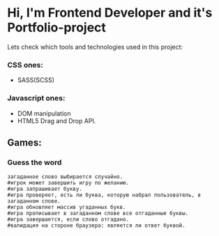 ﻿# Hi, I'm Frontend Developer and it's Portfolio-project

Lets check which tools and technologies used in this project:

### CSS ones:
- SASS(SCSS)

### Javascript ones:
- DOM manipulation
- HTML5 Drag and Drop API. 


## Games:

### Guess the word
```
загаданное слово выбирается случайно.
#игрок может завершить игру по желанию.
#игра запрашивает букву.
#игра проверяет, есть ли буква, которую набрал пользователь, в загаданном слове.
#игра обновляет массив угаданных букв.
#игра прописывает в загаданном слове все отгаданные буквы.
#игра завершается, если слово отгадано.
#валидация на стороне браузера: является ли ответ буквой.
```